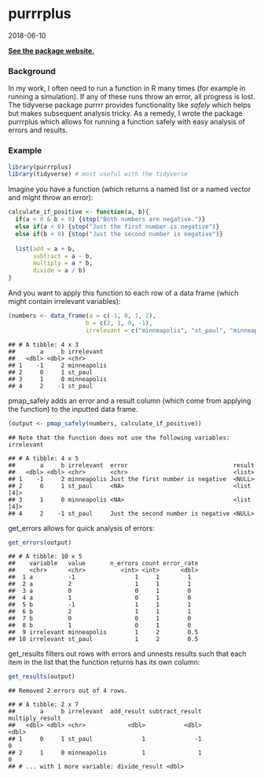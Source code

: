 purrrplus
================
2018-06-10

[**See the package website.**](http://stenhaug.github.io/purrrplus)

### Background

In my work, I often need to run a function in R many times (for example
in running a simulation). If any of these runs throw an error, all
progress is lost. The tidyverse package purrrr provides functionality
like *safely* which helps but makes subsequent analysis tricky. As a
remedy, I wrote the package purrrplus which allows for running a
function safely with easy analysis of errors and results.

### Example

``` r
library(purrrplus)
library(tidyverse) # most useful with the tidyverse
```

Imagine you have a function (which returns a named list or a named
vector and might throw an error):

``` r
calculate_if_positive <- function(a, b){
  if(a < 0 & b < 0) {stop("Both numbers are negative.")}
  else if(a < 0) {stop("Just the first number is negative")}
  else if(b < 0) {stop("Just the second number is negative")}
  
  list(add = a + b,
       subtract = a - b,
       multiply = a * b,
       divide = a / b)
}
```

And you want to apply this function to each row of a data frame (which
might contain irrelevant variables):

``` r
(numbers <- data_frame(a = c(-1, 0, 1, 2),
                      b = c(2, 1, 0, -1),
                      irrelevant = c("minneapolis", "st_paul", "minneapolis", "st_paul")))
```

    ## # A tibble: 4 x 3
    ##       a     b irrelevant 
    ##   <dbl> <dbl> <chr>      
    ## 1    -1     2 minneapolis
    ## 2     0     1 st_paul    
    ## 3     1     0 minneapolis
    ## 4     2    -1 st_paul

pmap\_safely adds an error and a result column (which come from applying
the function) to the inputted data
    frame.

``` r
(output <- pmap_safely(numbers, calculate_if_positive))
```

    ## Note that the function does not use the following variables: irrelevant

    ## # A tibble: 4 x 5
    ##       a     b irrelevant  error                              result    
    ##   <dbl> <dbl> <chr>       <chr>                              <list>    
    ## 1    -1     2 minneapolis Just the first number is negative  <NULL>    
    ## 2     0     1 st_paul     <NA>                               <list [4]>
    ## 3     1     0 minneapolis <NA>                               <list [4]>
    ## 4     2    -1 st_paul     Just the second number is negative <NULL>

get\_errors allows for quick analysis of errors:

``` r
get_errors(output)
```

    ## # A tibble: 10 x 5
    ##    variable   value       n_errors count error_rate
    ##    <chr>      <chr>          <int> <int>      <dbl>
    ##  1 a          -1                 1     1        1  
    ##  2 a          2                  1     1        1  
    ##  3 a          0                  0     1        0  
    ##  4 a          1                  0     1        0  
    ##  5 b          -1                 1     1        1  
    ##  6 b          2                  1     1        1  
    ##  7 b          0                  0     1        0  
    ##  8 b          1                  0     1        0  
    ##  9 irrelevant minneapolis        1     2        0.5
    ## 10 irrelevant st_paul            1     2        0.5

get\_results filters out rows with errors and unnests results such that
each item in the list that the function returns has its own column:

``` r
get_results(output)
```

    ## Removed 2 errors out of 4 rows.

    ## # A tibble: 2 x 7
    ##       a     b irrelevant  add_result subtract_result multiply_result
    ##   <dbl> <dbl> <chr>            <dbl>           <dbl>           <dbl>
    ## 1     0     1 st_paul              1              -1               0
    ## 2     1     0 minneapolis          1               1               0
    ## # ... with 1 more variable: divide_result <dbl>
